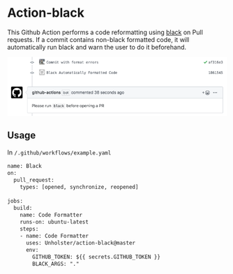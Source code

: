 # Action-black

This Github Action performs a code reformatting using [black](https://github.com/psf/black) on Pull requests.
If a commit contains non-black formatted code, it will automatically run black and warn the user to do it beforehand.

![screenshot_image](https://github.com/Unholster/action-black/blob/master/screenshot.png)

## Usage

In `/.github/workflows/example.yaml`
```
name: Black
on:
  pull_request:
    types: [opened, synchronize, reopened]

jobs:
  build:
    name: Code Formatter
    runs-on: ubuntu-latest
    steps:
    - name: Code Formatter
      uses: Unholster/action-black@master
      env:
        GITHUB_TOKEN: ${{ secrets.GITHUB_TOKEN }}
        BLACK_ARGS: "."
```
